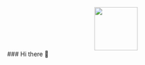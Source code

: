 <div id="header" align="center">
  <img src="[https://www.google.com/url?sa=i&url=https%3A%2F%2Fwww.edureka.co%2Fblog%2Fpython-numpy-tutorial%2F&psig=AOvVaw1KkyeuTJKuEnu-bg_4l59d&ust=1668563320957000&source=images&cd=vfe&ved=0CBAQjRxqFwoTCJjRmMKIr_sCFQAAAAAdAAAAABAy](http://d1jnx9ba8s6j9r.cloudfront.net/blog/wp-content/uploads/2017/07/Python-Numpy_05.gif)" width="100"/>
</div>
### Hi there 👋

<!--
**andreikovalov/andreikovalov** is a ✨ _special_ ✨ repository because its `README.md` (this file) appears on your GitHub profile.

Here are some ideas to get you started:

- 🔭 I’m currently working on ...
- 🌱 I’m currently learning ...
- 👯 I’m looking to collaborate on ...
- 🤔 I’m looking for help with ...
- 💬 Ask me about ...
- 📫 How to reach me: ...
- 😄 Pronouns: ...
- ⚡ Fun fact: ...
-->
